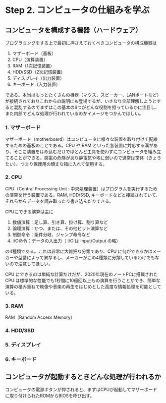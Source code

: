 # Step 2. コンピュータの仕組みを学ぶ

## コンピュータを構成する機器（ハードウェア）

プログラミングをする上で最初に押さえておくべきコンピュータの構成機器は

1. マザーボード（基板）
2. CPU（演算装置）
3. RAM（1次記憶装置）
4. HDD/SSD（2次記憶装置）
5. ディスプレイ（出力装置）
6. キーボード（入力装置）

である。本当はもっとたくさんの機器（マウス、スピーカー、LANポートなど）が接続されておりこれからの説明にも登場するが、いきなり全部理解しようとすると混乱するのでまずはこの基本の6つがどんな役割を担っているかに注目し、また内部でどんな処理が行われているのかイメージをつかんでほしい。

### 1. マザーボード

マザーボード（motherboard）はコンピュータに様々な装置を取り付けて配線するための基板のことである。CPU や RAM といった各装置に対応する溝があり、そこに装置をはめ込むだけでほとんど工具を使わずにコンピュータを組み立てることができる。感電の危険があり静電気や埃に弱いので通常は筐体（きょうたい）、つまり保護用の頑丈な箱に入れて使用する。

### 2. CPU

CPU（Central Processing Unit : 中央処理装置）はプログラムを実行するための演算を行う装置である。RAM, HDD/SSD, キーボードなどと接続されていて、それらからデータを読み取ったり書き込んだりできる。

CPUにできる演算は主に

1. 数値演算：足し算、引き算、掛け算、割り算など
2. 論理演算：かつ、または、その他ビット演算など
3. 制御命令：条件分岐、ジャンプ命令など
4. I/O命令：データの入出力（ I/O は Input/Output の略）

の4種類である。これは非常に大雑把な分類であり、CPU に何ができるかはメーカーや型番によって異なるし、メーカーがこの4種類に分類しているわけでもないので注意してほしい。

CPU にできるのは単純な計算だけだが、2020年現在のノートPCに搭載された CPU は標準的な性能でも1秒間に10億回以上もの演算を行うことができ、簡単な演算の積み重ねで映像や音楽の再生をはじめとした高度な情報処理を可能としている。

### 3. RAM

RAM（Random Access Memory）

### 4. HDD/SSD

### 5. ディスプレイ

### 6. キーボード

## コンピュータが起動するときどんな処理が行われるか

コンピュータの電源ボタンが押されると、まずはCPUが起動してマザーボードに取り付けられたROMからBIOSを呼び出す。





